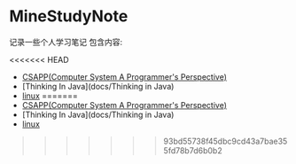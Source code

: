 # MineStudyNote
记录一些个人学习笔记
包含内容:  
>  
<<<<<<< HEAD
* [CSAPP(Computer System A Programmer's Perspective)](docs/CSAPP)  
* [Thinking In Java](docs/Thinking in Java)
* [linux](docs/linux)
=======
* [CSAPP(Computer System A Programmer's Perspective)](docs/CSAPP)  
* [Thinking In Java](docs/Thinking in Java)
* [linux](docs/linux)
>>>>>>> 93bd55738f45dbc9cd43a7bae355fd78b7d6b0b2
